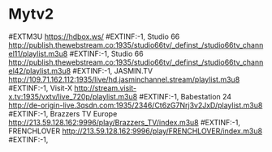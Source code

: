 # Mytv2
#EXTM3U https://hdbox.ws/
#EXTINF:-1, Studio 66
http://publish.thewebstream.co:1935/studio66tv/_definst_/studio66tv_channel11/playlist.m3u8
#EXTINF:-1, Studio 66
http://publish.thewebstream.co:1935/studio66tv/_definst_/studio66tv_channel42/playlist.m3u8
#EXTINF:-1, JASMIN.TV
http://109.71.162.112:1935/live/hd.jasminchannel.stream/playlist.m3u8
#EXTINF:-1, Visit-X
http://stream.visit-x.tv:1935/vxtv/live_720p/playlist.m3u8
#EXTINF:-1, Babestation 24
http://de-origin-live.3qsdn.com:1935/2346/Ct6zG7Nrj3v2JxD/playlist.m3u8
#EXTINF:-1, Brazzers TV Europe
http://213.59.128.162:9996/play/Brazzers_TV/index.m3u8
#EXTINF:-1, FRENCHLOVER
http://213.59.128.162:9996/play/FRENCHLOVER/index.m3u8
#EXTINF:-1, 
